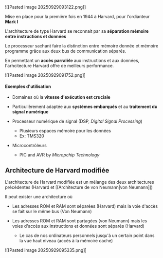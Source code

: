 
![[Pasted image 20250929093122.png]]

Mise en place pour la première fois en 1944 à Harvard, pour l'ordianteur **Mark I**

L'architecture de type Harvard se reconnait par sa **séparation mémoire entre instructions et données**

Le processeur sachant faire la distinction entre mémoire donnée et mémoire programme grâce aux deux bus de communication séparés.

En permettant un **accès parralèle** aux instructions et aux données, l'arhcitecture Harvard offre de meilleurs performance.

![[Pasted image 20250929091752.png]]

#### Exemples d'utilisation

-  Domaines où la **vitesse d'exécution est cruciale**
-  Particulièrement adaptée aux **systèmes embarqués** et au **traitement du signal numérique**

-  Processeur numérique de signal (DSP, *Digital Signal Processing*)
	-  Plusieurs espaces mémoire pour les données
	-  Ex: TMS320

-  Microcontrôleurs
	-  PIC and AVR by *Micropchip Technology*
## Architecture de Harvard modifiée

L'architecture de Harvard modifiée est un mélange des deux architectures précédentes (Harvard et [[Architecture de von Neumann|von Neumann]])

Il peut exister une architecture où
-  Les adresses ROM et RAM sont séparées (Harvard) mais la voie d'accès se fait sur le même bus (Von Neumann)

-  Les adresses ROM et RAM sont partagées (von Neumann) mais les voies d'accès aux instructions et données sont séparés (Harvard)
	-  Le cas de nos ordinateurs personnels jusqu'à un certain point dans la vue haut niveau (accès à la mémoire cache)

![[Pasted image 20250929095335.png]]
